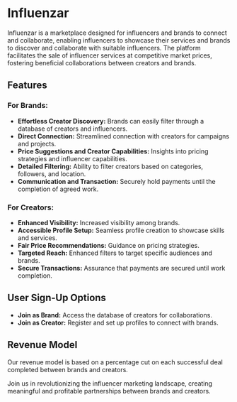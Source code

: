 # Influenzar

Influenzar is a marketplace designed for influencers and brands to connect and collaborate, enabling influencers to showcase their services and brands to discover and collaborate with suitable influencers. The platform facilitates the sale of influencer services at competitive market prices, fostering beneficial collaborations between creators and brands.

## Features

### For Brands:

- **Effortless Creator Discovery:** Brands can easily filter through a database of creators and influencers.
- **Direct Connection:** Streamlined connection with creators for campaigns and projects.
- **Price Suggestions and Creator Capabilities:** Insights into pricing strategies and influencer capabilities.
- **Detailed Filtering:** Ability to filter creators based on categories, followers, and location.
- **Communication and Transaction:** Securely hold payments until the completion of agreed work.

### For Creators:

- **Enhanced Visibility:** Increased visibility among brands.
- **Accessible Profile Setup:** Seamless profile creation to showcase skills and services.
- **Fair Price Recommendations:** Guidance on pricing strategies.
- **Targeted Reach:** Enhanced filters to target specific audiences and brands.
- **Secure Transactions:** Assurance that payments are secured until work completion.

## User Sign-Up Options

- **Join as Brand:** Access the database of creators for collaborations.
- **Join as Creator:** Register and set up profiles to connect with brands.

## Revenue Model

Our revenue model is based on a percentage cut on each successful deal completed between brands and creators.

Join us in revolutionizing the influencer marketing landscape, creating meaningful and profitable partnerships between brands and creators.
